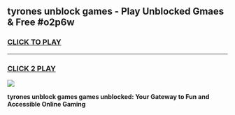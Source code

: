 
## tyrones unblock games - Play Unblocked Gmaes & Free #o2p6w
<h3>
<a href="https://premium.freeplayer.one?title=tyrones_unblock_games&ref=01M">CLICK TO PLAY</a></h3>
<hr>

<h3>
<a href="https://premium.freeplayer.one?title=tyrones_unblock_games&ref=01M">CLICK 2 PLAY</a>
  
</h3>

<a href="https://premium.freeplayer.one?title=tyrones_unblock_games&ref=01M"><img src="https://clearcache.store/games.png"></a>


**tyrones unblock games games unblocked: Your Gateway to Fun and Accessible Online Gaming**
